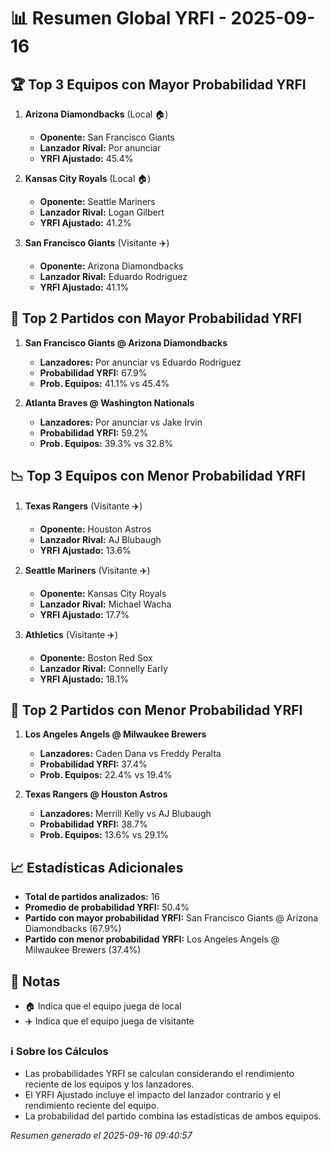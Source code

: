 # 📊 Resumen Global YRFI - 2025-09-16

## 🏆 Top 3 Equipos con Mayor Probabilidad YRFI

1. **Arizona Diamondbacks** (Local 🏠)
   - **Oponente:** San Francisco Giants
   - **Lanzador Rival:** Por anunciar
   - **YRFI Ajustado:** 45.4%

2. **Kansas City Royals** (Local 🏠)
   - **Oponente:** Seattle Mariners
   - **Lanzador Rival:** Logan Gilbert
   - **YRFI Ajustado:** 41.2%

3. **San Francisco Giants** (Visitante ✈️)
   - **Oponente:** Arizona Diamondbacks
   - **Lanzador Rival:** Eduardo Rodriguez
   - **YRFI Ajustado:** 41.1%

## 🎯 Top 2 Partidos con Mayor Probabilidad YRFI

1. **San Francisco Giants @ Arizona Diamondbacks**
   - **Lanzadores:** Por anunciar vs Eduardo Rodriguez
   - **Probabilidad YRFI:** 67.9%
   - **Prob. Equipos:** 41.1% vs 45.4%

2. **Atlanta Braves @ Washington Nationals**
   - **Lanzadores:** Por anunciar vs Jake Irvin
   - **Probabilidad YRFI:** 59.2%
   - **Prob. Equipos:** 39.3% vs 32.8%

## 📉 Top 3 Equipos con Menor Probabilidad YRFI

1. **Texas Rangers** (Visitante ✈️)
   - **Oponente:** Houston Astros
   - **Lanzador Rival:** AJ Blubaugh
   - **YRFI Ajustado:** 13.6%

2. **Seattle Mariners** (Visitante ✈️)
   - **Oponente:** Kansas City Royals
   - **Lanzador Rival:** Michael Wacha
   - **YRFI Ajustado:** 17.7%

3. **Athletics** (Visitante ✈️)
   - **Oponente:** Boston Red Sox
   - **Lanzador Rival:** Connelly Early
   - **YRFI Ajustado:** 18.1%

## 🛑 Top 2 Partidos con Menor Probabilidad YRFI

1. **Los Angeles Angels @ Milwaukee Brewers**
   - **Lanzadores:** Caden Dana vs Freddy Peralta
   - **Probabilidad YRFI:** 37.4%
   - **Prob. Equipos:** 22.4% vs 19.4%

2. **Texas Rangers @ Houston Astros**
   - **Lanzadores:** Merrill Kelly vs AJ Blubaugh
   - **Probabilidad YRFI:** 38.7%
   - **Prob. Equipos:** 13.6% vs 29.1%

## 📈 Estadísticas Adicionales

- **Total de partidos analizados:** 16
- **Promedio de probabilidad YRFI:** 50.4%
- **Partido con mayor probabilidad YRFI:** San Francisco Giants @ Arizona Diamondbacks (67.9%)
- **Partido con menor probabilidad YRFI:** Los Angeles Angels @ Milwaukee Brewers (37.4%)

## 📝 Notas

- 🏠 Indica que el equipo juega de local
- ✈️ Indica que el equipo juega de visitante

### ℹ️ Sobre los Cálculos
- Las probabilidades YRFI se calculan considerando el rendimiento reciente de los equipos y los lanzadores.
- El YRFI Ajustado incluye el impacto del lanzador contrario y el rendimiento reciente del equipo.
- La probabilidad del partido combina las estadísticas de ambos equipos.

*Resumen generado el 2025-09-16 09:40:57*